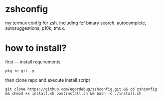# zshconfig
my termux config for zsh. including fzf binary search, autocomplete, autosuggestions, p10k, tmux.

# how to install?
first — install requirements 
```shell
pkg in git -y
```
then clone repo and execute install script
```shell
git clone https://github.com/egordebug/zshconfig.git && cd zshconfig && chmod +x install.sh postinstall.sh && bash -c ./install.sh
```
